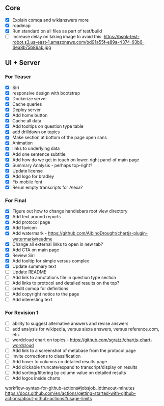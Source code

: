 ## Core
- [X] Explain comqa and wikianswers more
- [X] roadmap
- [X] Run standard on all files as part of test/build
- [ ] Increase delay on taking image to avoid this: https://bspk-test-robot.s3.us-east-1.amazonaws.com/bd91a55f-e89a-4374-93b6-4ea8b75b86ab.jpg

## UI + Server
### For Teaser
- [X] Siri
- [X] responsive design with bootstrap
- [X] Dockerize server
- [X] Cache queries
- [X] Deploy server
- [X] Add home button
- [X] Cache all data
- [X] Add tooltips on question type table
- [X] add drilldown on topics
- [X] Make section at bottom of the page open sans
- [X] Animation
- [X] links to underlying data
- [X] Add one sentence subtitle
- [X] Add how do we get in touch on lower-right panel of main page
- [X] Summary Analysis - perhaps top-right?
- [X] Update license
- [X] Add logo for bradley
- [X] Fix mobile font
- [X] Rerun empty transcripts for Alexa?

### For Final
- [X] Figure out how to change handlebars root view directory
- [X] Add text around reports
- [X] Add protocol page
- [X] Add favicon
- [X] Add watermark - https://github.com/AlbinoDrought/chartjs-plugin-watermark#readme
- [X] Change all external links to open in new tab?
- [X] Add CTA on main page
- [X] Review Siri
- [X] Add tooltip for simple versus complex
- [X] Update summary text
- [ ] Update README
- [ ] Add link to annotations file in question type section
- [ ] Add links to protocol and detailed results on the top?
- [ ] credit comqa for definitions
- [ ] Add copyright notice to the page
- [ ] Add interesting text

### For Revision 1
- [ ] ability to suggest alternative answers and revise answers 
- [ ] add analysis for wikipedia, versus alexa answers, versus reference.com, etc.
- [ ] wordcloud chart on topics - https://github.com/sgratzl/chartjs-chart-wordcloud
- [ ] Add link to a screenshot of metabase from the protocol page
- [ ] Invite corrections to classification
- [ ] Add hover to columns on detailed results page
- [ ] Add clickable truncate/expand to transcript/display on results
- [ ] Add sorting/filtering by column value on detailed results
- [ ] Add logos inside charts

workflow-syntax-for-github-actions#jobsjob_idtimeout-minutes
https://docs.github.com/en/actions/getting-started-with-github-actions/about-github-actions#usage-limits